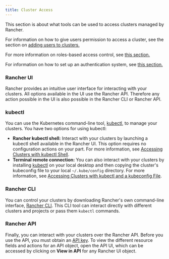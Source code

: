 ```yaml
---
title: Cluster Access
---
```


<head>
  <link rel="canonical" href="https://ranchermanager.docs.rancher.com/how-to-guides/new-user-guides/manage-clusters/access-clusters"/>
</head>

This section is about what tools can be used to access clusters managed by Rancher.

For information on how to give users permission to access a cluster, see the section on [adding users to clusters.](add-users-to-clusters.md)

For more information on roles-based access control, see [this section.](../../authentication-permissions-and-global-configuration/manage-role-based-access-control-rbac/manage-role-based-access-control-rbac.md)

For information on how to set up an authentication system, see [this section.](../../authentication-permissions-and-global-configuration/authentication-config/authentication-config.md)


### Rancher UI

Rancher provides an intuitive user interface for interacting with your clusters. All options available in the UI use the Rancher API. Therefore any action possible in the UI is also possible in the Rancher CLI or Rancher API.

### kubectl

You can use the Kubernetes command-line tool, [kubectl](https://kubernetes.io/docs/reference/kubectl/overview/), to manage   your clusters. You have two options for using kubectl:

- **Rancher kubectl shell:** Interact with your clusters by launching a kubectl shell available in the Rancher UI. This option requires no configuration actions on your part. For more information, see [Accessing Clusters with kubectl Shell](use-kubectl-and-kubeconfig.md).
- **Terminal remote connection:** You can also interact with your clusters by installing [kubectl](https://kubernetes.io/docs/tasks/tools/install-kubectl/) on your local desktop and then copying the cluster's kubeconfig file to your local `~/.kube/config` directory. For more information, see [Accessing Clusters with kubectl and a kubeconfig File](use-kubectl-and-kubeconfig.md).

### Rancher CLI

You can control your clusters by downloading Rancher's own command-line interface, [Rancher CLI](../../../../reference-guides/cli-with-rancher/cli-with-rancher.md). This CLI tool can interact directly with different clusters and projects or pass them `kubectl` commands.

### Rancher API

Finally, you can interact with your clusters over the Rancher API. Before you use the API, you must obtain an [API key](../../../../reference-guides/user-settings/api-keys.md). To view the different resource fields and actions for an API object, open the API UI, which can be accessed by clicking on **View in API** for any Rancher UI object.